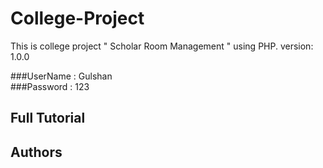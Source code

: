# College-Project
This is college project " Scholar Room Management " using PHP.
version: 1.0.0

###UserName : Gulshan   
###Password : 123

## Full Tutorial

[On Youtube]:(https://www.youtube.com/watch?v=UJDJIKTjxB0)

## Authors

[Gulshan Bauddh]:(https://github.com/gulshanbauddh)
